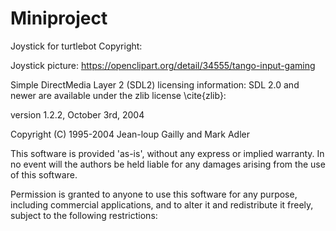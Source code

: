 # Miniproject
Joystick for turtlebot
Copyright:

Joystick picture:
https://openclipart.org/detail/34555/tango-input-gaming

Simple DirectMedia Layer 2 (SDL2) licensing information:
SDL 2.0 and newer are available under the zlib license \cite{zlib}:

version 1.2.2, October 3rd, 2004

Copyright (C) 1995-2004 Jean-loup Gailly and Mark Adler

This software is provided 'as-is', without any express or implied warranty.  In no event will the authors be held liable for any damages arising from the use of this software.

Permission is granted to anyone to use this software for any purpose, including commercial applications, and to alter it and redistribute it freely, subject to the following restrictions:
